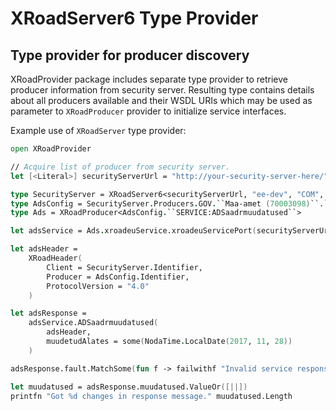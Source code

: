 # XRoadServer6 Type Provider #



## Type provider for producer discovery ##

XRoadProvider package includes separate type provider to retrieve producer information from security
server. Resulting type contains details about all producers available and their WSDL URIs which may
be used as parameter to `XRoadProducer` provider to initialize service interfaces.

Example use of `XRoadServer` type provider:

```fsharp
open XRoadProvider

// Acquire list of producer from security server.
let [<Literal>] securityServerUrl = "http://your-security-server-here/"

type SecurityServer = XRoadServer6<securityServerUrl, "ee-dev", "COM", "12345678", "generic-consumer">
type AdsConfig = SecurityServer.Producers.GOV.``Maa-amet (70003098)``.``SUBSYSTEM:ads``
type Ads = XRoadProducer<AdsConfig.``SERVICE:ADSaadrmuudatused``>

let adsService = Ads.xroadeuService.xroadeuServicePort(securityServerUrl)

let adsHeader =
    XRoadHeader(
        Client = SecurityServer.Identifier,
        Producer = AdsConfig.Identifier,
        ProtocolVersion = "4.0"
    )

let adsResponse =
    adsService.ADSaadrmuudatused(
        adsHeader,
        muudetudAlates = some(NodaTime.LocalDate(2017, 11, 28))
    )

adsResponse.fault.MatchSome(fun f -> failwithf "Invalid service response. %s: %s" f.faultCode f.faultString)

let muudatused = adsResponse.muudatused.ValueOr([||])
printfn "Got %d changes in response message." muudatused.Length
```
